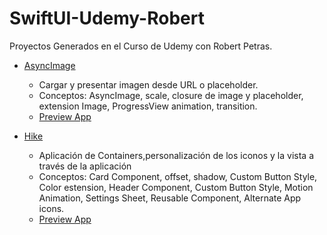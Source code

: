 # SwiftUI-Udemy-Robert
Proyectos Generados en el Curso de Udemy con Robert Petras.

- [AsyncImage]()
    - Cargar y presentar imagen desde URL o placeholder.
    - Conceptos: AsyncImage, scale, closure de image y placeholder, extension Image, ProgressView animation, transition.
    - [Preview App]()

- [Hike]()
    - Aplicación de Containers,personalización de los iconos y la vista a través de la aplicación
    - Conceptos: Card Component, offset, shadow, Custom Button Style, Color estension, Header Component, Custom Button Style, Motion Animation, Settings Sheet, Reusable Component, Alternate App icons.
    - [Preview App]()
